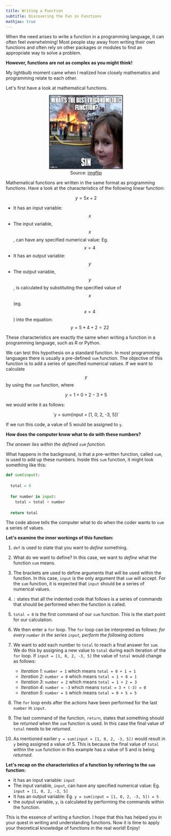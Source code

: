 ```yaml
---
title: Writing a Function
subtitle: Discovering the Fun in Functions
mathjax: true
---
```


When the need arises to write a function in a programming language, it can often feel overwhelming! Most people stay away from writing their own functions and often rely on other packages or modules to find an appropriate way to solve a problem.

**However, functions are not as complex as you might think!**

My lightbulb moment came when I realized how closely mathematics and programming relate to each other.

Let's first have a look at mathematical functions.

<p align="center">
  <figure align="center">
    <img src="/img/blog/writing_a_function/sin.jpg" width="228" height="228" title="www.imgflip.com" style="border: #404040 2px solid;">
    <figcaption>Source: <a href="www.imgflip.com">imgflip</a></figcaption>
  </figure>
</p>

Mathematical functions are written in the same format as programming functions. Have a look at the characteristics of the following linear function:

$$ y = 5x + 2 $$

* It has an input variable: $$ x $$
* The input variable, $$ x $$, can have any specified numerical value: Eg. $$ x = 4 $$
* It has an output variable: $$ y $$
* The output variable, $$ y $$, is calculated by substituting the specified value of $$ x $$ (eg. $$ x = 4 $$) into the equation: $$ y = 5*4 + 2 = 22 $$

These characteristics are exactly the same when writing a function in a programming language, such as R or Python.

We can test this hypothesis on a standard function. In most programming languages there is usually a pre-defined `sum` function. The objective of this function is to add a series of specified numerical values. If we want to calculate $$ y $$ by using the `sum` function, where

$$ y = 1 + 0 + 2 - 3 + 5 $$

we would write it as follows:


<p style="text-align: center;" markdown="1">`y = sum(input = [1, 0, 2, -3, 5])`</p>


If we run this code, a value of 5 would be assigned to `y`.

**How does the computer know what to do with these numbers?**

*The answer lies within the defined `sum` function.*

What happens in the background, is that a pre-written function, called `sum`, is used to add up these numbers. Inside this `sum` function, it might look something like this:

```  python
def sum(input):

  total = 0

  for number in input:
    total = total + number

  return total
```
The code above tells the computer what to do when the coder wants to `sum` a series of values.

**Let's examine the inner workings of this function:**

1. `def` is used to state that you want to *define* something.

2. What do we want to define? In this case, we want to *define* what the function `sum` means.

3. The brackets are used to define arguments that will be used within the function. In this case, `input` is the only argument that `sum` will accept. For the `sum` function, it is expected that `input` should be a series of numerical values.

4. `:` states that all the indented code that follows is a series of commands that should be performed when the function is called.

5. `total = 0` is the first command of our `sum` function. This is the start point for our calculation.

6. We then enter a `for` loop. The `for` loop can be interpreted as follows: *for every `number`  in the series `input`, perform the following actions*

7. We want to add each number to `total` to reach a final answer for `sum`. We do this by assigning a new value to `total` during each iteration of the `for` loop. If `input = [1, 0, 2, -3, 5]` the value of `total` would change as follows:
    - *Iteration 1*: `number = 1` which means `total = 0 + 1 = 1`
    - *Iteration 2*: `number = 0` which means `total = 1 + 0 = 1`
    - *Iteration 3*: `number = 2` which means `total = 1 + 2 = 3`
    - *Iteration 4*: `number = -3` which means `total = 3 + (-3) = 0`
    - *Iteration 5*: `number = 5` which means `total = 0 + 5 = 5`

8. The `for` loop ends after the actions have been performed for the last `number` in `input`.

9. The last command of the function, `return`, states that something should be *returned* when the `sum` function is used. In this case the final value of `total` needs to be *returned*.

10. As mentioned earlier `y = sum(input = [1, 0, 2, -3, 5])` would result in `y` being assigned a value of 5. This is because the final value of `total` within the `sum` function in this example has a value of 5 and is being *returned*.

**Let's recap on the characteristics of a function by referring to the `sum` function:**

* It has an input variable: `input`
* The input variable, `input`, can have any specified numerical value: Eg. `input = [1, 0, 2, -3, 5]`
* It has an output variable: Eg. `y = sum(input = [1, 0, 2, -3, 5]) = 5`
* the output variable, `y`, is calculated by performing the commands within the function.

This is the essence of writing a function. I hope that this has helped you in your quest in writing and understanding functions. Now it is time to apply your theoretical knowledge of functions in the real world! Enjoy!
